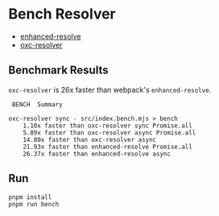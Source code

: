 # Bench Resolver

- [enhanced-resolve](https://www.npmjs.com/package/enhanced-resolve)
- [oxc-resolver](https://www.npmjs.com/package/oxc-resolver)

## Benchmark Results

<!-- BENCHMARK_RESULTS_START -->
`oxc-resolver` is 26x faster than webpack's `enhanced-resolve`.

```
 BENCH  Summary

oxc-resolver sync - src/index.bench.mjs > bench
    1.10x faster than oxc-resolver sync Promise.all
    5.89x faster than oxc-resolver async Promise.all
    14.80x faster than oxc-resolver async
    21.93x faster than enhanced-resolve Promise.all
    26.37x faster than enhanced-resolve async
```
<!-- BENCHMARK_RESULTS_END -->

## Run

```bash
pnpm install
pnpm run bench
```
